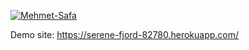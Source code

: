 [![Mehmet-Safa](https://circleci.com/gh/Mehmet-Safa/safaBil481.svg?style=svg)](https://github.com/Mehmet-Safa/safaBil481)

Demo site: https://serene-fjord-82780.herokuapp.com/